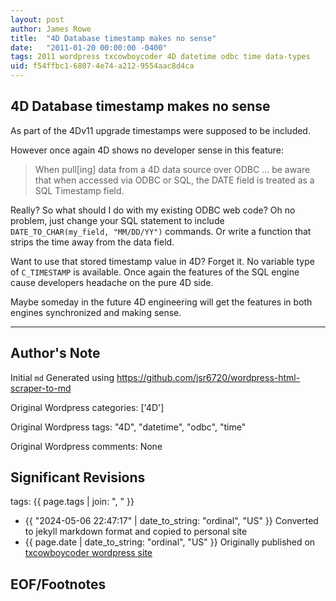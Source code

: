 ```yaml
---
layout: post
author: James Rowe
title:  "4D Database timestamp makes no sense"
date:   "2011-01-20 00:00:00 -0400"
tags: 2011 wordpress txcowboycoder 4D datetime odbc time data-types
uid: f54ffbc1-6807-4e74-a212-9554aac8d4ca
---
```



## 4D Database timestamp makes no sense


As part of the 4Dv11 upgrade timestamps were supposed to be included.


However once again 4D shows no developer sense in this feature:



> When pull[ing] data from a 4D data source over ODBC … be aware that when accessed via ODBC or SQL, the DATE field is treated as a SQL Timestamp field.


Really? So what should I do with my existing ODBC web code? Oh no problem, just change your SQL statement to include `DATE_TO_CHAR(my_field, "MM/DD/YY")` commands. Or write a function that strips the time away from the data field.


Want to use that stored timestamp value in 4D? Forget it. No variable type of `C_TIMESTAMP` is available. Once again the features of the SQL engine cause developers headache on the pure 4D side.


Maybe someday in the future 4D engineering will get the features in both engines synchronized and making sense.




---

## Author's Note

Initial `md` Generated using <https://github.com/jsr6720/wordpress-html-scraper-to-md>

Original Wordpress categories: ['4D']

Original Wordpress tags: "4D", "datetime", "odbc", "time"

Original Wordpress comments: None

## Significant Revisions

tags: {{ page.tags | join: ", " }} <!-- todo move this somewhere -->

- {{ "2024-05-06 22:47:17" | date_to_string: "ordinal", "US" }} Converted to jekyll markdown format and copied to personal site
- {{ page.date | date_to_string: "ordinal", "US" }} Originally published on [txcowboycoder wordpress site](https://txcowboycoder.wordpress.com/2011/01/20/4d-database-timestamp-makes-no-sense/)

## EOF/Footnotes

